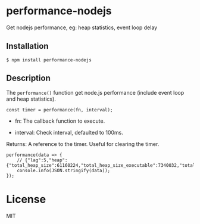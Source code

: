 # performance-nodejs
  
  Get nodejs performance, eg: heap statistics, event loop delay

## Installation

```
$ npm install performance-nodejs
```

## Description

  The `performance()` function get node.js performance (include event loop and heap statistics). 

```
const timer = performance(fn, interval);
```

* fn: The callback function to execute.

* interval: Check interval, defaulted to 100ms.

Returns: A reference to the timer. Useful for clearing the timer. 


```
performance(data => {
	// {"lag":5,"heap":{"total_heap_size":61160224,"total_heap_size_executable":7340032,"total_physical_size":61160224,"total_available_size":1477373760,"used_heap_size":32845320,"heap_size_limit":1535115264}}
	console.info(JSON.stringify(data));
});
```

# License

MIT
